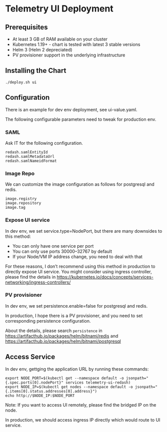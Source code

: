 # Telemetry UI Deployment
## Prerequisites
- At least 3 GB of RAM available on your cluster
- Kubernetes 1.19+ - chart is tested with latest 3 stable versions
- Helm 3 (Helm 2 depreciated)
- PV provisioner support in the underlying infrastructure

## Installing the Chart
    ./deploy.sh ui

## Configuration
There is an example for dev env deployment, see ui-value.yaml.

The following configurable parameters need to tweak for production env.

### SAML
Ask IT for the following configuration.

    redash.samlEntityId
    redash.samlMetadataUrl
    redash.samlNameidFormat

### Image Repo
We can customize the image configuration as follows for postgresql and redis.

    image.registry
    image.repository
    image.tag

### Expose UI service
In dev env, we set service.type=NodePort, but there are many downsides to this method:
-    You can only have one service per port
-    You can only use ports 30000–32767 by default
-    If your Node/VM IP address change, you need to deal with that

For these reasons, I don’t recommend using this method in production to directly expose UI service.
You might consider using ingress controller, please find the details in https://kubernetes.io/docs/concepts/services-networking/ingress-controllers/

### PV provisioner
In dev env, we set persistence.enable=false for postgresql and redis.

In production, I hope there is a PV provisioner, and you need to set corresponding persistence configuration.

About the details, please search `persistence` in https://artifacthub.io/packages/helm/bitnami/redis and https://artifacthub.io/packages/helm/bitnami/postgresql

## Access Service
In dev env, gettging the application URL by running these commands:

    export NODE_PORT=$(kubectl get --namespace default -o jsonpath="{.spec.ports[0].nodePort}" services telemetry-ui-redash)
    export NODE_IP=$(kubectl get nodes --namespace default -o jsonpath="{.items[0].status.addresses[0].address}")
    echo http://$NODE_IP:$NODE_PORT

Note: If you want to access UI remotely, please find the bridged IP on the node.

In production, we should access ingress IP directly which would route to UI service.
